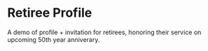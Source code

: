 # Retiree Profile

A demo of profile + invitation for retirees, honoring their service on upcoming 50th year anniverary.
